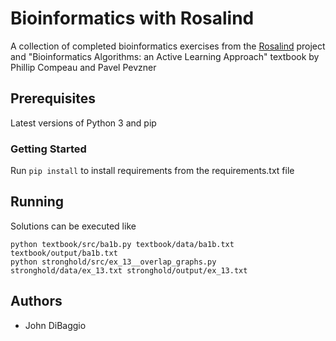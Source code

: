 # Bioinformatics with Rosalind

A collection of completed bioinformatics exercises from the [Rosalind](http://rosalind.info/about/) project and "Bioinformatics Algorithms: an Active Learning Approach" textbook by Phillip Compeau and Pavel Pevzner

## Prerequisites

Latest versions of Python 3 and pip

### Getting Started

Run `pip install` to install requirements from the requirements.txt file

## Running

Solutions can be executed like
```
python textbook/src/ba1b.py textbook/data/ba1b.txt textbook/output/ba1b.txt
python stronghold/src/ex_13__overlap_graphs.py stronghold/data/ex_13.txt stronghold/output/ex_13.txt
```

## Authors

* John DiBaggio


